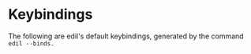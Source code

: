 Keybindings
===========

The following are edil's default keybindings, generated by the
command `edil --binds.`
